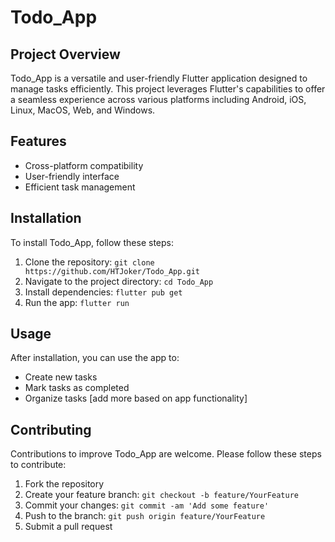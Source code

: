 # Todo_App

## Project Overview

Todo_App is a versatile and user-friendly Flutter application designed to manage tasks efficiently. This project leverages Flutter's capabilities to offer a seamless experience across various platforms including Android, iOS, Linux, MacOS, Web, and Windows.

## Features

- Cross-platform compatibility
- User-friendly interface
- Efficient task management

## Installation

To install Todo_App, follow these steps:

1. Clone the repository: `git clone https://github.com/HTJoker/Todo_App.git`
2. Navigate to the project directory: `cd Todo_App`
3. Install dependencies: `flutter pub get`
4. Run the app: `flutter run`

## Usage

After installation, you can use the app to:

- Create new tasks
- Mark tasks as completed
- Organize tasks [add more based on app functionality]

## Contributing

Contributions to improve Todo_App are welcome. Please follow these steps to contribute:

1. Fork the repository
2. Create your feature branch: `git checkout -b feature/YourFeature`
3. Commit your changes: `git commit -am 'Add some feature'`
4. Push to the branch: `git push origin feature/YourFeature`
5. Submit a pull request
